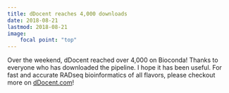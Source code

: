 ```yaml
---
title: dDocent reaches 4,000 downloads
date: 2018-08-21
lastmod: 2018-08-21  
image:
    focal point: "top"
---
```


<!--more-->
Over the weekend, dDocent reached over 4,000 on Bioconda! Thanks to everyone who has downloaded the pipeline.  I hope it has been useful.  For fast and accurate RADseq bioinformatics of all flavors, please checkout more on [dDocent.com](www.ddocent.com)!